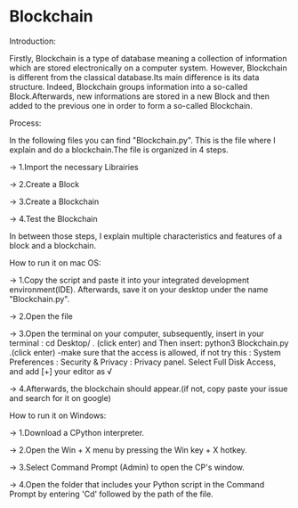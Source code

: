 # Blockchain

Introduction:

Firstly, Blockchain is a type of database meaning a collection of information which are stored electronically on a computer system. However, Blockchain is different from the classical database.Its main difference is its data structure. Indeed, Blockchain groups information into a so-called Block.Afterwards, new informations are stored in a new Block and then added to the previous one in order to form a so-called Blockchain.

Process:

In the following files you can find "Blockchain.py". This is the file where I explain and do a blockchain.The file is organized in 4 steps.

-> 1.Import the necessary Librairies

-> 2.Create a Block

-> 3.Create a Blockchain 

-> 4.Test the Blockchain 

In between those steps, I explain multiple characteristics and features of a block and a blockchain.

How to run it on mac OS:

-> 1.Copy the script and paste it into your integrated development environment(IDE). Afterwards, save it on your desktop under the name "Blockchain.py".

-> 2.Open the file 

-> 3.Open the terminal on your computer, subsequently, insert in your terminal : cd Desktop/ . (click enter) and Then insert: python3 Blockchain.py .(click enter) 
   -make sure that the access is allowed, if not try this : System Preferences : Security & Privacy : Privacy panel. Select Full Disk Access, and add [+] your          editor as √

-> 4.Afterwards, the blockchain should appear.(if not, copy paste your issue and search for it on google)

How to run it on Windows:

-> 1.Download a CPython interpreter.

-> 2.Open the Win + X menu by pressing the Win key + X hotkey.

-> 3.Select Command Prompt (Admin) to open the CP's window.

-> 4.Open the folder that includes your Python script in the Command Prompt by entering 'Cd' followed by the path of the file.





